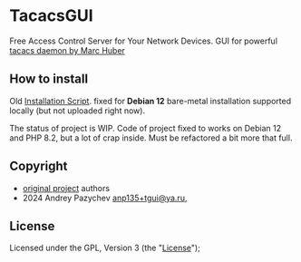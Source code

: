 # TacacsGUI
Free Access Control Server for Your Network Devices.
GUI for powerful [tacacs daemon by Marc Huber](http://www.pro-bono-publico.de/projects/)

## How to install
Old [Installation Script](https://github.com/tacacsgui/tgui_install). fixed for **Debian 12** bare-metal installation supported locally (but not uploaded right now).

The status of project is WIP. Code of project fixed to works on Debian 12 and PHP 8.2, but a lot of crap inside. Must be refactored a bit more that full.

## Copyright
* [original project](https://github.com/tacacsgui/tacacsgui) authors
* 2024 Andrey Pazychev <anp135+tgui@ya.ru>, 
## License

Licensed under the GPL, Version 3 (the "[License](LICENSE)");

